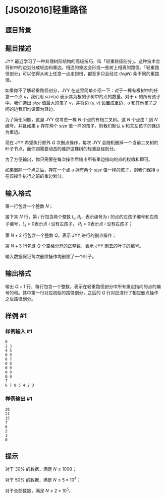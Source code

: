 # [JSOI2016]轻重路径

## 题目背景



## 题目描述

JYY 最近学习了一种处理树形结构的高级技巧，叫「轻重路径剖分」。这种技术会将树中的边划分成轻边和重边。相连的重边会形成一些树上相离的路径。「轻重路径剖分」可以使得从树上任意一点走到根，都至多只会经过 $(log N)$ 条不同的重路径。

如果你不了解轻重路径剖分，JYY 在这里简单介绍一下：对于一棵有根树中的任意一个点 $u$，我们用 $size(u)$ 表示其为根的子树中的点的数量。对于 $u$ 的所有孩子中，我们选出 $size$ 值最大的孩子 $v$，并将边 $(u,v)$ 设置成重边，$u$ 和其他孩子之间的边我们均设置为轻边。

为了简化问题，这里 JYY 仅考虑一棵 $N$ 个点的有根二叉树。这 $N$ 个点由 $1$ 到 $N$ 编号。并且如果 $u$ 存在两个 $size$ 值一样的孩子，则我们默认 $u$ 和其左孩子的连边为重边。

现在 JYY 希望执行额外 $Q$ 次删点操作，每次 JYY 会随机删掉一个当前二叉树的叶子节点，而你则需要动态的维护这棵树的轻重路径剖分。

为了方便输出，你只需要在每次操作后输出所有重边指向的点的权值和即可。

如果删除一个点之后，存在一个点 $u$ 拥有两个 $size$ 值一样的孩子，则我们保持 $u$ 在该操作执行之前的重边划分。

## 输入格式

第一行包含一个整数 $N$；

接下来 $N$ 行，第 $i$ 行包含两个整数 $L_i,R_i$，表示编号为 $i$ 的点的左孩子编号和右孩子编号，$L_i=0$表示点 $i$ 没有左孩子， $R_i=0$表示点 $i$ 没有右孩子；

第 $N+2$ 行包含一个整数 $Q$，表示 JYY 进行的删点操作；

第 $N+3$ 行包含 $Q$ 个空格分开的正整数，表示 JYY 删去的叶子的编号。

输入数据保证每次删除操作均删除了一个叶子。

## 输出格式

输出 $Q+1$ 行，每行包含一个整数，表示在轻重路径剖分中所有重边指向的点的编号的和。其中第一行对应初始的路径剖分，之后的 $Q$ 行对应进行了相应删点操作之后路径划分。

## 样例 #1

### 样例输入 #1
```
8
2 3
4 5
0 0
6 7
0 8
0 0
0 0
0 0
7
6 7 8 5 4 2 3
```

### 样例输出 #1

```
20
21
15
7
6
2
3
0
```

## 提示

对于 $30\%$ 的数据，满足 $N \le 1000$；

对于 $50\%$ 的数据，满足 $N \le 5 \times 10^4$；

对于全部数据，满足 $N \le 2 \times 10^5$。
